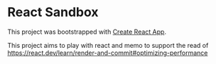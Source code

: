 # React Sandbox

This project was bootstrapped with [Create React App](https://github.com/facebook/create-react-app).

This project aims to play with react and memo to support the read of
https://react.dev/learn/render-and-commit#optimizing-performance
